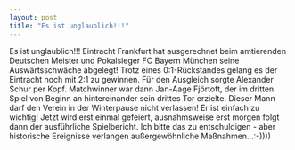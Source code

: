 ```yaml
---
layout: post
title: "Es ist unglaublich!!!"
---
```


Es ist unglaublich!!! Eintracht Frankfurt hat ausgerechnet beim amtierenden Deutschen Meister und Pokalsieger FC Bayern München seine Auswärtsschwäche abgelegt! Trotz eines 0:1-Rückstandes gelang es der Eintracht noch mit 2:1 zu gewinnen. Für den Ausgleich sorgte Alexander Schur per Kopf. Matchwinner war dann Jan-Aage Fjörtoft, der im dritten Spiel von Beginn an hintereinander sein drittes Tor erzielte. Dieser Mann darf den Verein in der Winterpause nicht verlassen! Er ist einfach zu wichtig! Jetzt wird erst einmal gefeiert, ausnahmsweise erst morgen folgt dann der ausführliche Spielbericht. Ich bitte das zu entschuldigen - aber historische Ereignisse verlangen außergewöhnliche Maßnahmen...:-))))
